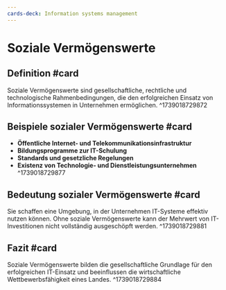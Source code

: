 ```yaml
---
cards-deck: Information systems management
---
```


# Soziale Vermögenswerte

## Definition #card
Soziale Vermögenswerte sind gesellschaftliche, rechtliche und technologische Rahmenbedingungen, die den erfolgreichen Einsatz von Informationssystemen in Unternehmen ermöglichen.
^1739018729872

## Beispiele sozialer Vermögenswerte #card
- **Öffentliche Internet- und Telekommunikationsinfrastruktur**  
- **Bildungsprogramme zur IT-Schulung**  
- **Standards und gesetzliche Regelungen**  
- **Existenz von Technologie- und Dienstleistungsunternehmen**  
^1739018729877

## Bedeutung sozialer Vermögenswerte #card
Sie schaffen eine Umgebung, in der Unternehmen IT-Systeme effektiv nutzen können. Ohne soziale Vermögenswerte kann der Mehrwert von IT-Investitionen nicht vollständig ausgeschöpft werden.
^1739018729881

## Fazit #card
Soziale Vermögenswerte bilden die gesellschaftliche Grundlage für den erfolgreichen IT-Einsatz und beeinflussen die wirtschaftliche Wettbewerbsfähigkeit eines Landes.
^1739018729884
